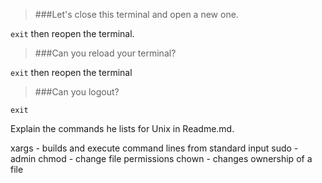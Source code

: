 >###Let's close this terminal and open a new one.

`exit` then reopen the terminal.

>###Can you reload your terminal?

`exit` then reopen the terminal

>###Can you logout?

`exit`

Explain the commands he lists for Unix in Readme.md.

xargs - builds and execute command lines from standard input 
sudo - admin
chmod - change file permissions
chown - changes ownership of a file
